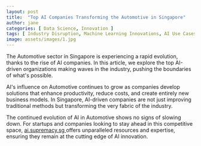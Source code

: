 ```yaml
---
layout: post
title:  "Top AI Companies Transforming the Automotive in Singapore"
author: jane
categories: [ Data Science, Innovation ]
tags: [ Industry Disruption, Machine Learning Innovations, AI Use Cases, AI Companies ]
image: assets/images/1.jpg
---
```


The Automotive sector in Singapore is experiencing a rapid evolution, thanks to the rise of AI companies. In this article, we explore the top AI-driven organizations making waves in the industry, pushing the boundaries of what's possible.

AI's influence on Automotive continues to grow as companies develop solutions that enhance productivity, reduce costs, and create entirely new business models. In Singapore, AI-driven companies are not just improving traditional methods but transforming the very fabric of the industry.

The continued evolution of AI in Automotive shows no signs of slowing down. For startups and companies looking to stay ahead in this competitive space, <a href="https://ai.supremacy.sg" target="_blank"> ai.supremacy.sg </a> offers unparalleled resources and expertise, ensuring they remain at the cutting edge of AI innovation.
